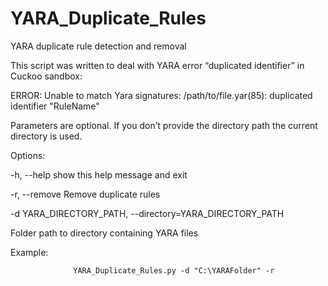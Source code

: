 # YARA_Duplicate_Rules
YARA duplicate rule detection and removal


This script was written to deal with YARA error “duplicated identifier” in Cuckoo sandbox:

ERROR: Unable to match Yara signatures: /path/to/file.yar(85): duplicated identifier "RuleName" 


Parameters are optional. If you don’t provide the directory path the current directory is used. 

Options:

  -h, --help            show this help message and exit
  
  -r, --remove          Remove duplicate rules
  
  -d YARA_DIRECTORY_PATH, --directory=YARA_DIRECTORY_PATH
  
  Folder path to directory containing YARA files


Example:

                  YARA_Duplicate_Rules.py -d "C:\YARAFolder" -r
